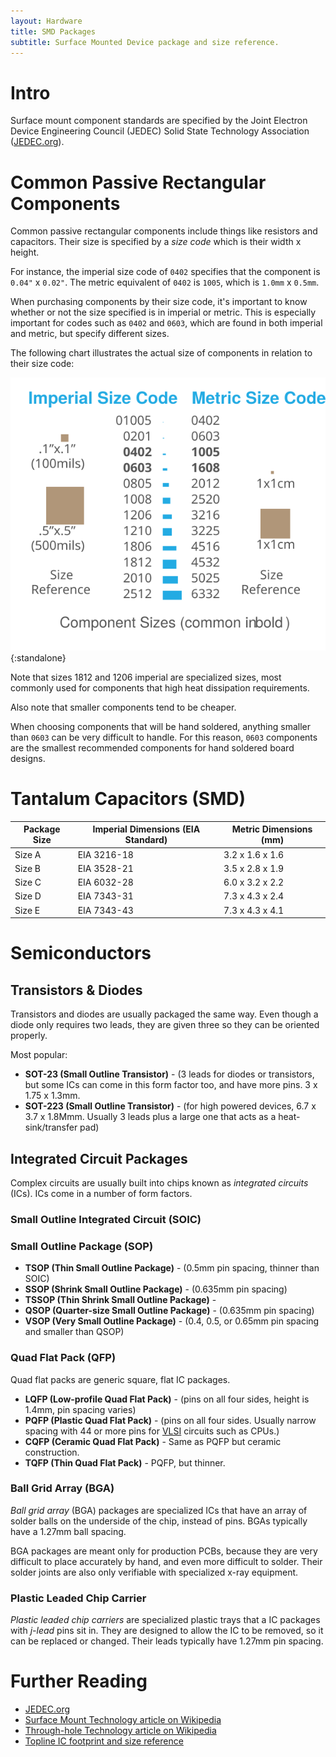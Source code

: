 ```yaml
---
layout: Hardware
title: SMD Packages
subtitle: Surface Mounted Device package and size reference.
---
```


# Intro

Surface mount component standards are specified by the Joint Electron Device Engineering Council (JEDEC) Solid State Technology Association ([JEDEC.org](https://www.jedec.org/)).


# Common Passive Rectangular Components

Common passive rectangular components include things like resistors and capacitors. Their size is specified by a _size code_ which is their width x height.

For instance, the imperial size code of `0402` specifies that the component is `0.04"` x `0.02"`. The metric equivalent of `0402` is `1005`, which is `1.0mm` x `0.5mm`.

When purchasing components by their size code, it's important to know whether or not the size specified is in imperial or metric. This is especially important for codes such as `0402` and `0603`, which are found in both imperial and metric, but specify different sizes.

The following chart illustrates the actual size of components in relation to their size code:

![sizes](Component_Sizes.svg){:standalone}

Note that sizes 1812 and 1206 imperial are specialized sizes, most commonly used for components that high heat dissipation requirements.

Also note that smaller components tend to be cheaper. 

When choosing components that will be hand soldered, anything smaller than `0603` can be very difficult to handle. For this reason, `0603` components are the smallest recommended components for hand soldered board designs.


# Tantalum Capacitors (SMD)

| Package Size | Imperial Dimensions (EIA Standard) | Metric Dimensions (mm) |
|--------------|------------------------------------|-------------------------|
| Size A | EIA 3216-18 | 3.2 x 1.6 x 1.6 |
| Size B | EIA 3528-21 | 3.5 x 2.8 x 1.9 |
| Size C | EIA 6032-28 | 6.0 x 3.2 x 2.2 |
| Size D | EIA 7343-31 | 7.3 x 4.3 x 2.4 |
| Size E | EIA 7343-43 | 7.3 x 4.3 x 4.1 |

# Semiconductors

## Transistors & Diodes

Transistors and diodes are usually packaged the same way. Even though a diode only requires two leads, they are given three so they can be oriented properly.

Most popular:

 * **SOT-23 (Small Outline Transistor)** - (3 leads for diodes or transistors, but some ICs can come in this form factor too, and have more pins. 3 x 1.75 x 1.3mm.
 * **SOT-223 (Small Outline Transistor)** - (for high powered devices, 6.7 x 3.7 x 1.8Mmm. Usually 3 leads plus a large one that acts as a heat-sink/transfer pad)

## Integrated Circuit Packages

Complex circuits are usually built into chips known as _integrated circuits_ (ICs). ICs come in a number of form factors. 

### Small Outline Integrated Circuit (SOIC)

### Small Outline Package (SOP)

 * **TSOP (Thin Small Outline Package)** - (0.5mm pin spacing, thinner than SOIC)
 * **SSOP (Shrink Small Outline Package)** - (0.635mm pin spacing)
 * **TSSOP (Thin Shrink Small Outline Package)** - 
 * **QSOP (Quarter-size Small Outline Package)** - (0.635mm pin spacing)
 * **VSOP (Very Small Outline Package)** - (0.4, 0.5, or 0.65mm pin spacing and smaller than QSOP)

### Quad Flat Pack (QFP)

Quad flat packs are generic square, flat IC packages.
 
 * **LQFP (Low-profile Quad Flat Pack)** - (pins on all four sides, height is 1.4mm, pin spacing varies)
 * **PQFP (Plastic Quad Flat Pack)** - (pins on all four sides. Usually narrow spacing with 44 or more pins for [VLSI](https://www.wikiwand.com/en/Very-large-scale_integration) circuits such as CPUs.)
 * **CQFP (Ceramic Quad Flat Pack)** - Same as PQFP but ceramic construction.
 * **TQFP (Thin Quad Flat Pack)** - PQFP, but thinner.

### Ball Grid Array (BGA)

_Ball grid array_ (BGA) packages are specialized ICs that have an array of solder balls on the underside of the chip, instead of pins. BGAs typically have a 1.27mm ball spacing.

BGA packages are meant only for production PCBs, because they are very difficult to place accurately by hand, and even more difficult to solder. Their solder joints are also only verifiable with specialized x-ray equipment.

### Plastic Leaded Chip Carrier

_Plastic leaded chip carriers_ are specialized plastic trays that a IC packages with _j-lead_ pins sit in. They are designed to allow the IC to be removed, so it can be replaced or changed. Their leads typically have 1.27mm pin spacing.


# Further Reading

* [JEDEC.org](https://www.jedec.org/)
* [Surface Mount Technology article on Wikipedia](https://en.wikipedia.org/wiki/Surface-mount_technology)
* [Through-hole Technology article on Wikipedia](https://en.wikipedia.org/wiki/Through-hole_technology)
* [Topline IC footprint and size reference](http://www.topline.tv/SizeChart.html)